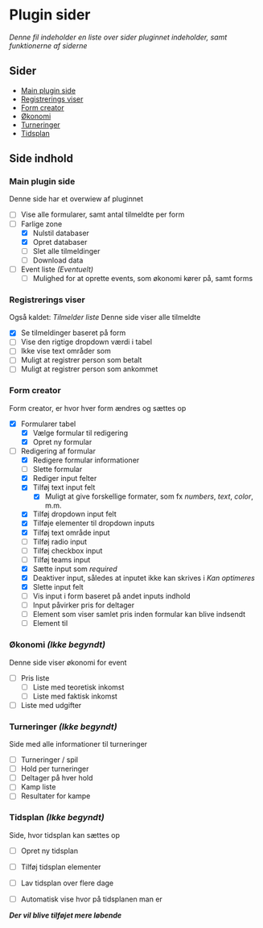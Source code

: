 # Plugin sider
*Denne fil indeholder en liste over sider pluginnet indeholder, samt funktionerne af siderne*

## Sider
- [Main plugin side](#main-plugin-side)
- [Registrerings viser](#registrerings-viser)
- [Form creator](#form-creator)
- [Økonomi](#økonomi-ikke-begyndt)
- [Turneringer](#turneringer-ikke-begyndt)
- [Tidsplan](#tidsplan-ikke-begyndt)

## Side indhold
### Main plugin side
Denne side har et overwiew af pluginnet

- [ ] Vise alle formularer, samt antal tilmeldte per form
- [ ] Farlige zone
  - [x] Nulstil databaser
  - [x] Opret databaser
  - [ ] Slet alle tilmeldinger
  - [ ] Download data
- [ ] Event liste *(Eventuelt)*
  - [ ] Mulighed for at oprette events, som økonomi kører på, samt forms

### Registrerings viser
Også kaldet: *Tilmelder liste*
Denne side viser alle tilmeldte
- [x] Se tilmeldinger baseret på form
- [ ] Vise den rigtige dropdown værdi i tabel
- [ ] Ikke vise text områder som
- [ ] Muligt at registrer person som betalt
- [ ] Muligt at registrer person som ankommet

### Form creator
Form creator, er hvor hver form ændres og sættes op
- [x] Formularer tabel
  - [x] Vælge formular til redigering
  - [x] Opret ny formular
- [ ] Redigering af formular
  - [x] Redigere formular informationer
  - [ ] Slette formular
  - [x] Rediger input felter
  - [x] Tilføj text input felt
    - [x] Muligt at give forskellige formater, som fx *numbers*, *text*, *color*, m.m.
  - [x] Tilføj dropdown input felt
  - [x] Tilføje elementer til dropdown inputs
  - [x] Tilføj text område input
  - [ ] Tilføj radio input
  - [ ] Tilføj checkbox input
  - [ ] Tilføj teams input
  - [x] Sætte input som *required*
  - [x] Deaktiver input, således at inputet ikke kan skrives i *Kan optimeres*
  - [x] Slette input felt
  - [ ] Vis input i form baseret på andet inputs indhold
  - [ ] Input påvirker pris for deltager
  - [ ] Element som viser samlet pris inden formular kan blive indsendt
  - [ ] Element til 

### Økonomi *(Ikke begyndt)*
Denne side viser økonomi for event
- [ ] Pris liste
  - [ ] Liste med teoretisk inkomst
  - [ ] Liste med faktisk inkomst
- [ ] Liste med udgifter

### Turneringer *(Ikke begyndt)*
Side med alle informationer til turneringer
- [ ] Turneringer / spil
- [ ] Hold per turneringer
- [ ] Deltager på hver hold
- [ ] Kamp liste
- [ ] Resultater for kampe

### Tidsplan *(Ikke begyndt)*
Side, hvor tidsplan kan sættes op
- [ ] Opret ny tidsplan
- [ ] Tilføj tidsplan elementer
- [ ] Lav tidsplan over flere dage
- [ ] Automatisk vise hvor på tidsplanen man er



***Der vil blive tilføjet mere løbende***
